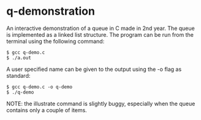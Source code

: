 # q-demonstration

An interactive demonstration of a queue in C made in 2nd year. The queue is implemented as a linked list structure. The program can be run from the terminal using the following command:

```
$ gcc q-demo.c
$ ./a.out
```

A user specified name can be given to the output using the -o flag as standard:

```
$ gcc q-demo.c -o q-demo
$ ./q-demo
```

NOTE: the illustrate command is slightly buggy, especially when the queue contains only a couple of items.
